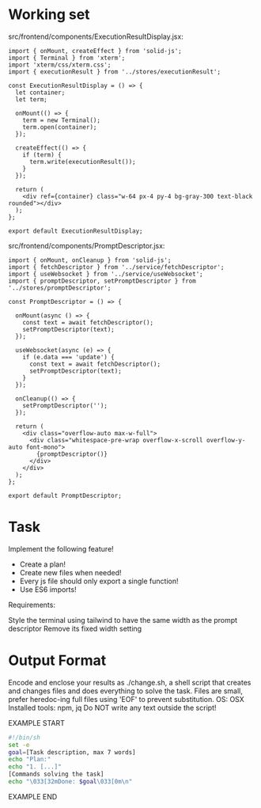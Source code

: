 # Working set

src/frontend/components/ExecutionResultDisplay.jsx:
```
import { onMount, createEffect } from 'solid-js';
import { Terminal } from 'xterm';
import 'xterm/css/xterm.css';
import { executionResult } from '../stores/executionResult';

const ExecutionResultDisplay = () => {
  let container;
  let term;

  onMount(() => {
    term = new Terminal();
    term.open(container);
  });

  createEffect(() => {
    if (term) {
      term.write(executionResult());
    }
  });

  return (
    <div ref={container} class="w-64 px-4 py-4 bg-gray-300 text-black rounded"></div>
  );
};

export default ExecutionResultDisplay;

```

src/frontend/components/PromptDescriptor.jsx:
```
import { onMount, onCleanup } from 'solid-js';
import { fetchDescriptor } from '../service/fetchDescriptor';
import { useWebsocket } from '../service/useWebsocket';
import { promptDescriptor, setPromptDescriptor } from '../stores/promptDescriptor';

const PromptDescriptor = () => {

  onMount(async () => {
    const text = await fetchDescriptor();
    setPromptDescriptor(text);
  });

  useWebsocket(async (e) => {
    if (e.data === 'update') {
      const text = await fetchDescriptor();
      setPromptDescriptor(text);
    }
  });

  onCleanup(() => {
    setPromptDescriptor('');
  });

  return (
    <div class="overflow-auto max-w-full">
      <div class="whitespace-pre-wrap overflow-x-scroll overflow-y-auto font-mono">
        {promptDescriptor()}
      </div>
    </div>
  );
};

export default PromptDescriptor;

```


# Task

Implement the following feature!

- Create a plan!
- Create new files when needed!
- Every js file should only export a single function!
- Use ES6 imports!

Requirements:

Style the terminal using tailwind to have the same width as the prompt descriptor Remove its fixed width setting



# Output Format

Encode and enclose your results as ./change.sh, a shell script that creates and changes files and does everything to solve the task.
Files are small, prefer heredoc-ing full files using 'EOF' to prevent substitution.
OS: OSX
Installed tools: npm, jq
Do NOT write any text outside the script!

EXAMPLE START

```sh
#!/bin/sh
set -e
goal=[Task description, max 7 words]
echo "Plan:"
echo "1. [...]"
[Commands solving the task]
echo "\033[32mDone: $goal\033[0m\n"
```

EXAMPLE END

